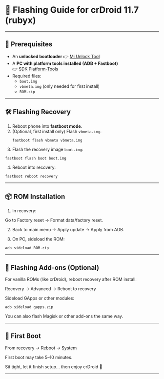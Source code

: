 # 📖 Flashing Guide for crDroid 11.7 (rubyx)

---

## 🔑 Prerequisites
- An **unlocked bootloader**
  👉 [Mi Unlock Tool](https://en.miui.com/unlock/index.html)  
- A **PC with platform tools installed (ADB + Fastboot)**  
  👉 [SDK Platform-Tools](https://developer.android.com/tools/releases/platform-tools)  
- Required files:
  - `boot.img`
  - `vbmeta.img` (only needed for first install)
  - `ROM.zip`

---

## 🛠 Flashing Recovery
1. Reboot phone into **fastboot mode**.  
2. (Optional, first install only) Flash `vbmeta.img`:
   ```bash
   fastboot flash vbmeta vbmeta.img

3. Flash the recovery image `boot.img`:

`fastboot flash boot boot.img`


4. Reboot into recovery:

`fastboot reboot recovery`


---

## 📦 ROM Installation

1. In recovery:

Go to Factory reset → Format data/factory reset.



2. Back to main menu → Apply update → Apply from ADB.


3. On PC, sideload the ROM:

`adb sideload ROM.zip`




---

## 🔧 Flashing Add-ons (Optional)

For vanilla ROMs (like crDroid), reboot recovery after ROM install:

Recovery → Advanced → Reboot to recovery

Sideload GApps or other modules:

`adb sideload gapps.zip`


You can also flash Magisk or other add-ons the same way.



---

## 🚀 First Boot

From recovery → Reboot → System

First boot may take 5–10 minutes.

Sit tight, let it finish setup… then enjoy crDroid 🎉


---
